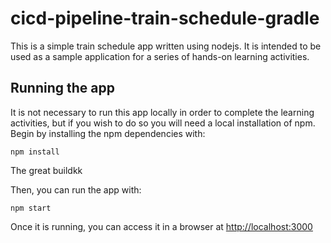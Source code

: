 # cicd-pipeline-train-schedule-gradle

This is a simple train schedule app written using nodejs. It is intended to be used as a sample application for a series of hands-on learning activities.

## Running the app

It is not necessary to run this app locally in order to complete the learning activities, but if you wish to do so you will need a local installation of npm. Begin by installing the npm dependencies with:

    npm install
 The great buildkk
 
Then, you can run the app with:

    npm start

Once it is running, you can access it in a browser at [http://localhost:3000](http://localhost:3000)
